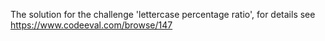 The solution for the challenge 'lettercase percentage ratio', for details see https://www.codeeval.com/browse/147
